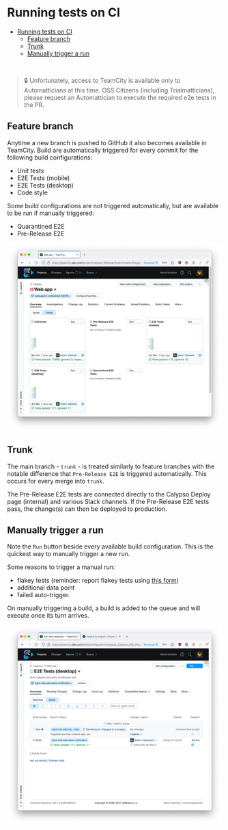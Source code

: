 # Running tests on CI

<!-- TOC -->

- [Running tests on CI](#running-tests-on-ci)
    - [Feature branch](#feature-branch)
    - [Trunk](#trunk)
    - [Manually trigger a run](#manually-trigger-a-run)

<!-- /TOC -->

<br>

> :lock: Unfortunately, access to TeamCity is available only to Automatticians at this time. OSS Citizens (including Trialmatticians), please request an Automattician to execute the required e2e tests in the PR.

## Feature branch

Anytime a new branch is pushed to GitHub it also becomes available in TeamCity. Build are automatically triggered for every commit for the following build configurations:

- Unit tests
- E2E Tests (mobile)
- E2E Tests (desktop)
- Code style

Some build configurations are not triggered automatically, but are available to be run if manually triggered:

- Quarantined E2E
- Pre-Release E2E

![teamcity_branch_view](resources/teamcity_branch_view.png)

## Trunk

The main branch - `trunk` - is treated similarly to feature branches with the notable difference that `Pre-Release E2E` is triggered automatically. This occurs for every merge into `trunk`.

The Pre-Release E2E tests are connected directly to the Calypso Deploy page (internal) and various Slack channels. If the Pre-Release E2E tests pass, the change(s) can then be deployed to production.

## Manually trigger a run

Note the `Run` button beside every available build configuration. This is the quickest way to manually trigger a new run. 

Some reasons to trigger a manual run:

- flakey tests (reminder: report flakey tests using [this form](https://github.com/Automattic/wp-calypso/issues/new?assignees=&labels=Flaky+e2e&template=flaky-e2e-spec-report.yml&title=Flaky+E2E%3A+))
- additional data point
- failed auto-trigger.

On manually triggering a build, a build is added to the queue and will execute once its turn arrives.

![](resources/teamcity_build_manually_trigger.png)
